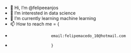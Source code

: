 - 👋 Hi, I’m @felipeeanjos
- 👀 I’m interested in data science
- 🌱 I’m currently learning machine learning
- 📫 How to reach me = {
-                       email:felipemacedo_10@hotmail.com
-                       }

<!---
felipeeanjos/felipeeanjos is a ✨ special ✨ repository because its `README.md` (this file) appears on your GitHub profile.
You can click the Preview link to take a look at your changes.
--->
